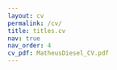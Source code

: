 ```yaml
---
layout: cv
permalink: /cv/
title: titles.cv
nav: true
nav_order: 4
cv_pdf: MatheusDiesel_CV.pdf
---
```

